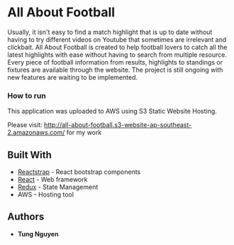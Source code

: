 # All About Football

Usually, it isn't easy to find a match highlight that is up to date without having to try different videos on Youtube that sometimes are irrelevant and clickbait. All About Football is created to help football lovers to catch all the latest highlights with ease without having to search from multiple resource. Every piece of football information from results, highlights to standings or fixtures are available through the website. The project is still ongoing with new features are waiting to be implemented.
### How to run
This application was uploaded to AWS using S3 Static Website Hosting. 

Please visit: http://all-about-football.s3-website-ap-southeast-2.amazonaws.com/ for my work

## Built With

* [Reactstrap](https://reactstrap.github.io/) - React bootstrap components
* [React](https://reactjs.org) - Web framework
* [Redux](https://redux.js.org/) - State Management
* AWS - Hosting tool

## Authors
* **Tung Nguyen**


